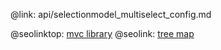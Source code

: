 @link: api/selectionmodel_multiselect_config.md

@seolinktop: [mvc library](https://webix.com)
@seolink: [tree map](https://webix.com/widget/treemap/)